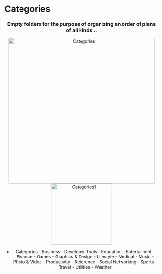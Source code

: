 # Categories



<div align="center">
  
### Empty folders for the purpose of organizing an order of plans of all kinds ..

<img align="center" width="479" alt="Categories" src="https://user-images.githubusercontent.com/51442719/161378910-17fbcf1b-c41d-4538-be96-97057679e982.png">
<img align="center" width="200" alt="Categories1" src="https://user-images.githubusercontent.com/51442719/161378949-369bd9bd-cd6f-455a-b1fb-698545e41d94.png">
</div>

<div align="center">
  
- Categories   - Business  - Developer Tools  - Education  - Entertaiment  - Finance  - Games  - Graphics &amp; Design  - Lifestyle  - Medical  - Music  - Photo &amp; Video  - Productivity  - Reference  - Social Networking  - Sports  - Travel  - Utilities  - Weather
  </div>
